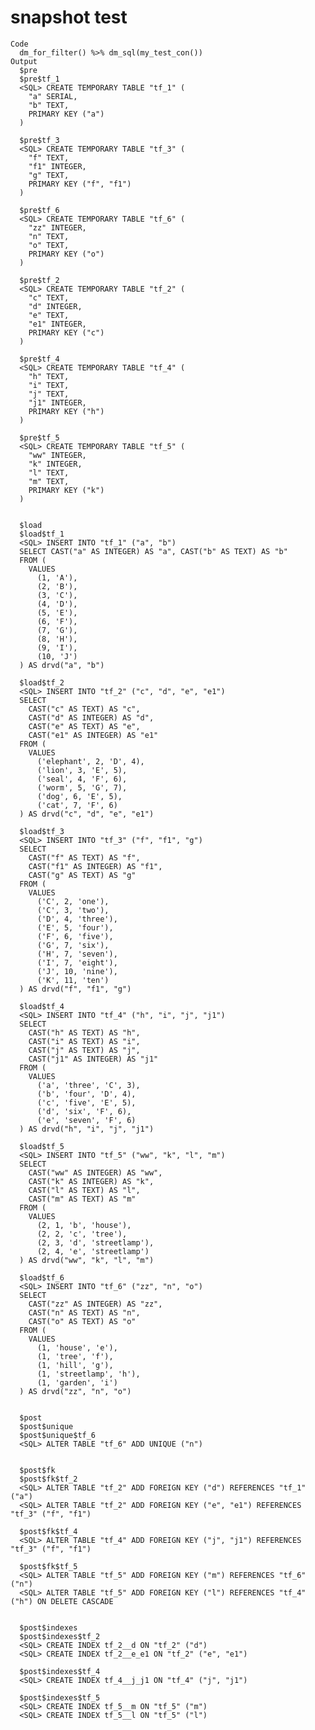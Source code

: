 # snapshot test

    Code
      dm_for_filter() %>% dm_sql(my_test_con())
    Output
      $pre
      $pre$tf_1
      <SQL> CREATE TEMPORARY TABLE "tf_1" (
        "a" SERIAL,
        "b" TEXT,
        PRIMARY KEY ("a")
      )
      
      $pre$tf_3
      <SQL> CREATE TEMPORARY TABLE "tf_3" (
        "f" TEXT,
        "f1" INTEGER,
        "g" TEXT,
        PRIMARY KEY ("f", "f1")
      )
      
      $pre$tf_6
      <SQL> CREATE TEMPORARY TABLE "tf_6" (
        "zz" INTEGER,
        "n" TEXT,
        "o" TEXT,
        PRIMARY KEY ("o")
      )
      
      $pre$tf_2
      <SQL> CREATE TEMPORARY TABLE "tf_2" (
        "c" TEXT,
        "d" INTEGER,
        "e" TEXT,
        "e1" INTEGER,
        PRIMARY KEY ("c")
      )
      
      $pre$tf_4
      <SQL> CREATE TEMPORARY TABLE "tf_4" (
        "h" TEXT,
        "i" TEXT,
        "j" TEXT,
        "j1" INTEGER,
        PRIMARY KEY ("h")
      )
      
      $pre$tf_5
      <SQL> CREATE TEMPORARY TABLE "tf_5" (
        "ww" INTEGER,
        "k" INTEGER,
        "l" TEXT,
        "m" TEXT,
        PRIMARY KEY ("k")
      )
      
      
      $load
      $load$tf_1
      <SQL> INSERT INTO "tf_1" ("a", "b")
      SELECT CAST("a" AS INTEGER) AS "a", CAST("b" AS TEXT) AS "b"
      FROM (
        VALUES
          (1, 'A'),
          (2, 'B'),
          (3, 'C'),
          (4, 'D'),
          (5, 'E'),
          (6, 'F'),
          (7, 'G'),
          (8, 'H'),
          (9, 'I'),
          (10, 'J')
      ) AS drvd("a", "b")
      
      $load$tf_2
      <SQL> INSERT INTO "tf_2" ("c", "d", "e", "e1")
      SELECT
        CAST("c" AS TEXT) AS "c",
        CAST("d" AS INTEGER) AS "d",
        CAST("e" AS TEXT) AS "e",
        CAST("e1" AS INTEGER) AS "e1"
      FROM (
        VALUES
          ('elephant', 2, 'D', 4),
          ('lion', 3, 'E', 5),
          ('seal', 4, 'F', 6),
          ('worm', 5, 'G', 7),
          ('dog', 6, 'E', 5),
          ('cat', 7, 'F', 6)
      ) AS drvd("c", "d", "e", "e1")
      
      $load$tf_3
      <SQL> INSERT INTO "tf_3" ("f", "f1", "g")
      SELECT
        CAST("f" AS TEXT) AS "f",
        CAST("f1" AS INTEGER) AS "f1",
        CAST("g" AS TEXT) AS "g"
      FROM (
        VALUES
          ('C', 2, 'one'),
          ('C', 3, 'two'),
          ('D', 4, 'three'),
          ('E', 5, 'four'),
          ('F', 6, 'five'),
          ('G', 7, 'six'),
          ('H', 7, 'seven'),
          ('I', 7, 'eight'),
          ('J', 10, 'nine'),
          ('K', 11, 'ten')
      ) AS drvd("f", "f1", "g")
      
      $load$tf_4
      <SQL> INSERT INTO "tf_4" ("h", "i", "j", "j1")
      SELECT
        CAST("h" AS TEXT) AS "h",
        CAST("i" AS TEXT) AS "i",
        CAST("j" AS TEXT) AS "j",
        CAST("j1" AS INTEGER) AS "j1"
      FROM (
        VALUES
          ('a', 'three', 'C', 3),
          ('b', 'four', 'D', 4),
          ('c', 'five', 'E', 5),
          ('d', 'six', 'F', 6),
          ('e', 'seven', 'F', 6)
      ) AS drvd("h", "i", "j", "j1")
      
      $load$tf_5
      <SQL> INSERT INTO "tf_5" ("ww", "k", "l", "m")
      SELECT
        CAST("ww" AS INTEGER) AS "ww",
        CAST("k" AS INTEGER) AS "k",
        CAST("l" AS TEXT) AS "l",
        CAST("m" AS TEXT) AS "m"
      FROM (
        VALUES
          (2, 1, 'b', 'house'),
          (2, 2, 'c', 'tree'),
          (2, 3, 'd', 'streetlamp'),
          (2, 4, 'e', 'streetlamp')
      ) AS drvd("ww", "k", "l", "m")
      
      $load$tf_6
      <SQL> INSERT INTO "tf_6" ("zz", "n", "o")
      SELECT
        CAST("zz" AS INTEGER) AS "zz",
        CAST("n" AS TEXT) AS "n",
        CAST("o" AS TEXT) AS "o"
      FROM (
        VALUES
          (1, 'house', 'e'),
          (1, 'tree', 'f'),
          (1, 'hill', 'g'),
          (1, 'streetlamp', 'h'),
          (1, 'garden', 'i')
      ) AS drvd("zz", "n", "o")
      
      
      $post
      $post$unique
      $post$unique$tf_6
      <SQL> ALTER TABLE "tf_6" ADD UNIQUE ("n")
      
      
      $post$fk
      $post$fk$tf_2
      <SQL> ALTER TABLE "tf_2" ADD FOREIGN KEY ("d") REFERENCES "tf_1" ("a")
      <SQL> ALTER TABLE "tf_2" ADD FOREIGN KEY ("e", "e1") REFERENCES "tf_3" ("f", "f1")
      
      $post$fk$tf_4
      <SQL> ALTER TABLE "tf_4" ADD FOREIGN KEY ("j", "j1") REFERENCES "tf_3" ("f", "f1")
      
      $post$fk$tf_5
      <SQL> ALTER TABLE "tf_5" ADD FOREIGN KEY ("m") REFERENCES "tf_6" ("n")
      <SQL> ALTER TABLE "tf_5" ADD FOREIGN KEY ("l") REFERENCES "tf_4" ("h") ON DELETE CASCADE
      
      
      $post$indexes
      $post$indexes$tf_2
      <SQL> CREATE INDEX tf_2__d ON "tf_2" ("d")
      <SQL> CREATE INDEX tf_2__e_e1 ON "tf_2" ("e", "e1")
      
      $post$indexes$tf_4
      <SQL> CREATE INDEX tf_4__j_j1 ON "tf_4" ("j", "j1")
      
      $post$indexes$tf_5
      <SQL> CREATE INDEX tf_5__m ON "tf_5" ("m")
      <SQL> CREATE INDEX tf_5__l ON "tf_5" ("l")
      
      
      

